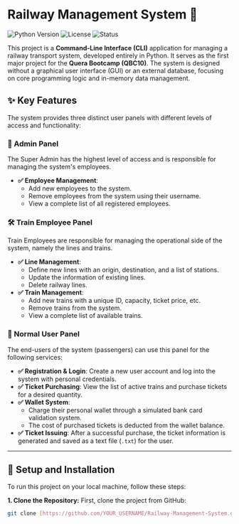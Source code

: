 # Railway Management System 🚂

![Python Version](https://img.shields.io/badge/Python-3.10%2B-blue)
![License](https://img.shields.io/badge/License-MIT-green)
![Status](https://img.shields.io/badge/Status-In%20Development-orange)

This project is a **Command-Line Interface (CLI)** application for managing a railway transport system, developed entirely in Python. It serves as the first major project for the **Quera Bootcamp (QBC10)**. The system is designed without a graphical user interface (GUI) or an external database, focusing on core programming logic and in-memory data management.

## ✨ Key Features

The system provides three distinct user panels with different levels of access and functionality:

### 👤 Admin Panel
The Super Admin has the highest level of access and is responsible for managing the system's employees.
- **✅ Employee Management**:
  - Add new employees to the system.
  - Remove employees from the system using their username.
  - View a complete list of all registered employees.

### 🛠️ Train Employee Panel
Train Employees are responsible for managing the operational side of the system, namely the lines and trains.
- **✅ Line Management**:
  - Define new lines with an origin, destination, and a list of stations.
  - Update the information of existing lines.
  - Delete railway lines.
- **✅ Train Management**:
  - Add new trains with a unique ID, capacity, ticket price, etc.
  - Remove trains from the system.
  - View a complete list of available trains.

### 🎫 Normal User Panel
The end-users of the system (passengers) can use this panel for the following services:
- **✅ Registration & Login**: Create a new user account and log into the system with personal credentials.
- **✅ Ticket Purchasing**: View the list of active trains and purchase tickets for a desired quantity.
- **✅ Wallet System**:
    - Charge their personal wallet through a simulated bank card validation system.
    - The cost of purchased tickets is deducted from the wallet balance.
- **✅ Ticket Issuing**: After a successful purchase, the ticket information is generated and saved as a text file (`.txt`) for the user.

---

## 🚀 Setup and Installation

To run this project on your local machine, follow these steps:

**1. Clone the Repository:**
First, clone the project from GitHub:
```bash
git clone [https://github.com/YOUR_USERNAME/Railway-Management-System.git](https://github.com/YOUR_USERNAME/Railway-Management-System.git)